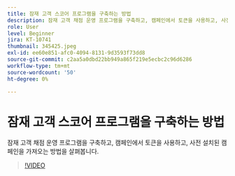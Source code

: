 ```yaml
---
title: 잠재 고객 스코어 프로그램을 구축하는 방법
description: 잠재 고객 채점 운영 프로그램을 구축하고, 캠페인에서 토큰을 사용하고, 사전 설치된 캠페인을 가져오는 방법을 살펴봅니다.
role: User
level: Beginner
jira: KT-10741
thumbnail: 345425.jpeg
exl-id: ee60e851-afc0-4094-8131-9d3593f73dd8
source-git-commit: c2aa5a0dbd22bb949a865f219e5ecbc2c96d6286
workflow-type: tm+mt
source-wordcount: '50'
ht-degree: 0%

---
```


# 잠재 고객 스코어 프로그램을 구축하는 방법

잠재 고객 채점 운영 프로그램을 구축하고, 캠페인에서 토큰을 사용하고, 사전 설치된 캠페인을 가져오는 방법을 살펴봅니다.

>[!VIDEO](https://video.tv.adobe.com/v/345425/?quality=12&learn=on)
